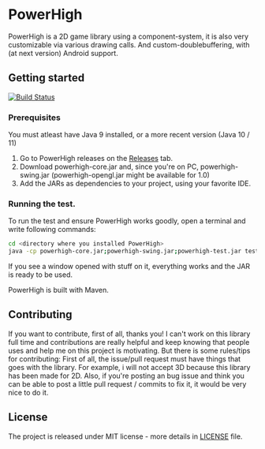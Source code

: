 # PowerHigh
PowerHigh is a 2D game library using a component-system, it is also very customizable via various drawing calls. And custom-doublebuffering, with (at next version) Android support.

## Getting started

[![Build Status](https://travis-ci.org/zenith391/PowerHigh.svg)](https://travis-ci.org/zenith391/PowerHigh)

### Prerequisites
You must atleast have Java 9 installed, or a more recent version (Java 10 / 11)
1. Go to PowerHigh releases on the [Releases](https://github.com/zenith391/PowerHigh/releases) tab.
2. Download powerhigh-core.jar and, since you're on PC, powerhigh-swing.jar (powerhigh-opengl.jar might be available for 1.0)
2. Add the JARs as dependencies to your project, using your favorite IDE.

### Running the test.
To run the test and ensure PowerHigh works goodly,
open a terminal and write following commands:
```sh
cd <directory where you installed PowerHigh>
java -cp powerhigh-core.jar;powerhigh-swing.jar;powerhigh-test.jar test.org.powerhigh.LGGLTest
```
If you see a window opened with stuff on it, everything works and the JAR is ready to be used.

PowerHigh is built with Maven.

## Contributing

If you want to contribute, first of all, thanks you! I can't work on this library full time and contributions
are really helpful and keep knowing that people uses and help me on this project is motivating.
But there is some rules/tips for contributing:
First of all, the issue/pull request must have things that goes with the library. For example, i will not accept 3D because
this library has been made for 2D.
Also, if you're posting an bug issue and think you can be able to post a little pull request / commits to fix it, it would be very nice to do it.

## License
The project is released under MIT license - more details in [LICENSE](https://github.com/DigitalSnakeSoftware/PowerHigh/blob/master/LICENSE) file.
